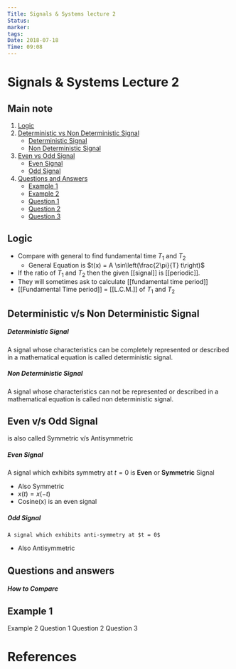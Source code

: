 ```yaml
---
Title: Signals & Systems lecture 2
Status: 
marker: 
tags: 
Date: 2018-07-18
Time: 09:08
---
```

# Signals & Systems Lecture 2

## Main note

1. [Logic](#logic)
2. [Deterministic vs Non Deterministic Signal](#deterministic-vs-non-deterministic-signal)
    - [Deterministic Signal](#deterministic-signal)
    - [Non Deterministic Signal](#non-deterministic-signal)
3. [Even vs Odd Signal](#even-vs-odd-signal)
    - [Even Signal](#even-signal)
    - [Odd Signal](#odd-signal)
4. [Questions and Answers](#questions-and-answers)
    - [Example 1](#example-1)
    - [Example 2](#example-2)
    - [Question 1](#question-1)
    - [Question 2](#question-2)
    - [Question 3](#question-3)
## Logic

- Compare with general to find fundamental time $T_1$ and $T_2$
	- General Equation is $t(x) = A \sin\left(\frac{2\pi}{T} t\right)$
- If the ratio of $T_1$ and $T_2$ then the given [[signal]] is [[periodic]].
- They will sometimes ask to calculate [[fundamental time period]]
- [[Fundamental Time period]] = [[L.C.M.]] of $T_1$ and $T_2$

## Deterministic v/s Non Deterministic Signal
##### Deterministic Signal
A signal whose characteristics can be completely represented or described in a mathematical equation is called deterministic signal.
##### Non Deterministic Signal
A signal whose characteristics can not be represented or described in a mathematical equation is called non deterministic signal.

## Even v/s Odd Signal
is also called Symmetric v/s Antisymmetric

##### Even Signal
A signal which exhibits symmetry at $t = 0$ is **Even** or **Symmetric** Signal
- Also Symmetric
- $x(t) = x(-t)$
- Cosine(x) is an even signal
##### Odd Signal
	A signal which exhibits anti-symmetry at $t = 0$ 
- Also Antisymmetric

 
## Questions and answers
##### How to Compare
Example 1 
-
Example 2
Question 1 
Question 2
Question 3


# References
